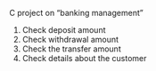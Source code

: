 C project on “banking management”
1. Check deposit amount
2. Check withdrawal amount
3. Check the transfer amount
4. Check details about the customer
